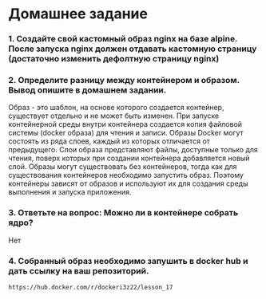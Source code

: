 # Домашнее задание

### 1. Создайте свой кастомный образ nginx на базе alpine. После запуска nginx должен отдавать кастомную страницу (достаточно изменить дефолтную страницу nginx)
### 2. Определите разницу между контейнером и образом. Вывод опишите в домашнем задании.
Образ - это шаблон, на основе которого создается контейнер, существует отдельно и не может быть изменен. При запуске контейнерной среды внутри контейнера создается копия файловой системы (docker образа) для чтения и записи. Образы Docker могут состоять из ряда слоев, каждый из которых отличается от предыдущего. Слои образа представляют файлы, доступные только для чтения, поверх которых при создании контейнера добавляется новый слой. Образы могут существовать без контейнеров, тогда как для существования контейнеров необходимо запустить образ. Поэтому контейнеры зависят от образов и используют их для создания среды выполнения и запуска приложения.
### 3. Ответьте на вопрос: Можно ли в контейнере собрать ядро?
Нет
### 4. Собранный образ необходимо запушить в docker hub и дать ссылку на ваш репозиторий.
`https://hub.docker.com/r/dockeri3z22/lesson_17`
